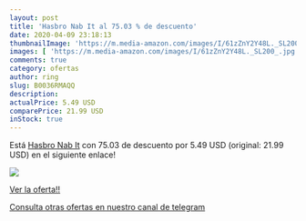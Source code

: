 ```yaml
---
layout: post
title: 'Hasbro Nab It al 75.03 % de descuento'
date: 2020-04-09 23:18:13
thumbnailImage: 'https://m.media-amazon.com/images/I/61zZnY2Y48L._SL200_.jpg'
images: [ 'https://m.media-amazon.com/images/I/61zZnY2Y48L._SL200_.jpg' ]
comments: true
category: ofertas
author: ring
slug: B0036RMAQQ
description:
actualPrice: 5.49 USD
comparePrice: 21.99 USD
inStock: true
---
```


Está [Hasbro Nab It](https://www.amazon.com/dp/B0036RMAQQ/?tag=redken08-20) con 75.03 de descuento por 5.49 USD (original: 21.99 USD) en el siguiente enlace!

[![](https://m.media-amazon.com/images/I/61zZnY2Y48L._SL200_.jpg)](https://www.amazon.com/dp/B0036RMAQQ/?tag=redken08-20)

[Ver la oferta!!](https://www.amazon.com/dp/B0036RMAQQ/?tag=redken08-20)

[Consulta otras ofertas en nuestro canal de telegram](https://t.me/s/ofertas25)
